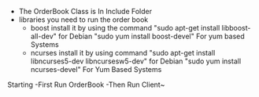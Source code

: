 - The OrderBook Class is In Include Folder
- libraries you need to run the order book
    - boost
        install it by using the command
        "sudo apt-get install libboost-all-dev" for Debian
        "sudo yum install boost-devel" For yum based Systems
    - ncurses
        install it by using command
        "sudo apt-get install libncurses5-dev libncursesw5-dev" for Debian
        "sudo yum install ncurses-devel" For Yum Based Systems

Starting
    -First Run OrderBook
    -Then Run Client~
